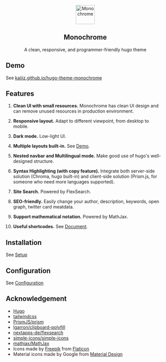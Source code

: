 <p align="center">
  <a href="https://kaiiiz.github.io/hugo-theme-monochrome">
    <img alt="Monochrome" src="https://kaiiiz.github.io/hugo-theme-monochrome/icons/vase.svg" width="60" height="60">
  </a>
</p>

<h2 align="center">
  Monochrome
</h2>

<p align="center">
  A clean, responsive, and programmer-friendly hugo theme
</p>

## Demo

See [kaiiiz.github.io/hugo-theme-monochrome](https://kaiiiz.github.io/hugo-theme-monochrome)

## Features

1. **Clean UI with small resources.** Monochrome has clean UI design and can remove unused resources in production environment.

2. **Responsive layout.** Adapt to different viewpoint, from desktop to mobile.

3. **Dark mode.** Low-light UI.

4. **Multiple layouts built-in.** See [Demo](https://kaiiiz.github.io/hugo-theme-monochrome/layouts/demo/).

5. **Nested navbar and Multilingual mode.** Make good use of hugo's well-designed structure.

6. **Syntax Highlighting (with copy feature).** Integrate both server-side solution (Chroma, hugo built-in) and client-side solution (Prism.js, for someone who need more languages supported).

7. **Site Search.** Powered by FlexSearch.

8. **SEO-friendly.** Easily change your author, description, keywords, open graph, twitter card meatdata.

9. **Support mathematical notation.** Powered by MathJax.

10. **Useful shortcodes.** See [Document](https://kaiiiz.github.io/hugo-theme-monochrome/shortcodes/).

## Installation

See [Setup](https://kaiiiz.github.io/hugo-theme-monochrome/setup)

## Configuration

See [Configuration](https://kaiiiz.github.io/hugo-theme-monochrome/configuration/)

## Acknowledgement

* [Hugo](https://gohugo.io/)
* [tailwindcss](https://tailwindcss.com/)
* [PrismJS/prism](https://github.com/PrismJS/prism)
* [lgarron/clipboard-polyfill](https://github.com/lgarron/clipboard-polyfill)
* [nextapps-de/flexsearch](https://github.com/nextapps-de/flexsearch)
* [simple-icons/simple-icons](https://github.com/simple-icons/simple-icons)
* [mathjax/MathJax](https://github.com/mathjax/MathJax)
* Icons made by [Freepik](https://www.freepik.com) from [Flaticon](https://www.flaticon.com)
* Material icons made by Google from [Material Design](https://material.io/resources/icons/)

